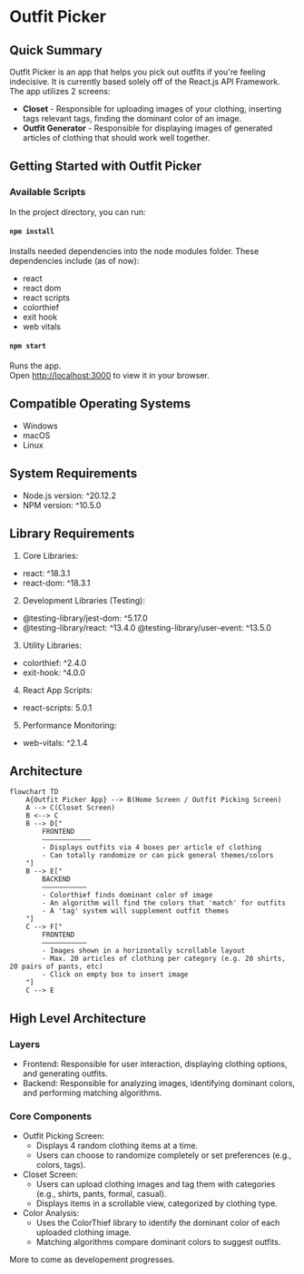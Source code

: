 # Outfit Picker

## Quick Summary

Outfit Picker is an app that helps you pick out outfits if you're feeling indecisive. It is currently based solely off of the React.js API Framework. The app utilizes 2 screens:
- **Closet** - Responsible for uploading images of your clothing, inserting tags relevant tags, finding the dominant color of an image.
- **Outfit Generator** - Responsible for displaying images of generated articles of clothing that should work well together.

## Getting Started with Outfit Picker

### Available Scripts

In the project directory, you can run:

#### `npm install`

Installs needed dependencies into the node modules folder.
These dependencies include (as of now):
- react
- react dom
- react scripts
- colorthief
- exit hook
- web vitals

#### `npm start`

Runs the app.\
Open [http://localhost:3000](http://localhost:3000) to view it in your browser.

## Compatible Operating Systems

- Windows
- macOS
- Linux

## System Requirements

- Node.js version: ^20.12.2
- NPM version: ^10.5.0

## Library Requirements

1. Core Libraries:

- react: ^18.3.1
- react-dom: ^18.3.1

2. Development Libraries (Testing):

- @testing-library/jest-dom: ^5.17.0
- @testing-library/react: ^13.4.0
 @testing-library/user-event: ^13.5.0

3. Utility Libraries:

- colorthief: ^2.4.0
- exit-hook: ^4.0.0

4. React App Scripts:

- react-scripts: 5.0.1

5. Performance Monitoring:

- web-vitals: ^2.1.4

## Architecture
```mermaid
flowchart TD
	A{Outfit Picker App} --> B(Home Screen / Outfit Picking Screen)
	A --> C(Closet Screen)
	B <--> C
	B --> D["
		FRONTEND
		––––––––––––
		- Displays outfits via 4 boxes per article of clothing
		- Can totally randomize or can pick general themes/colors
	"]
	B --> E["
		BACKEND
		–––––––––––
		- Colorthief finds dominant color of image
		- An algorithm will find the colors that 'match' for outfits
		- A 'tag' system will supplement outfit themes
	"]
	C --> F["
		FRONTEND
		–––––––––––
		- Images shown in a horizontally scrollable layout
		- Max. 20 articles of clothing per category (e.g. 20 shirts, 20 pairs of pants, etc)
		- Click on empty box to insert image
	"]
	C --> E
```

## High Level Architecture

### Layers

- Frontend: Responsible for user interaction, displaying clothing options, and generating outfits.
- Backend: Responsible for analyzing images, identifying dominant colors, and performing matching algorithms.

### Core Components

- Outfit Picking Screen:
  	- Displays 4 random clothing items at a time.
  	- Users can choose to randomize completely or set preferences (e.g., colors, tags).
- Closet Screen:
	- Users can upload clothing images and tag them with categories (e.g., shirts, pants, formal, casual).
 	- Displays items in a scrollable view, categorized by clothing type.
- Color Analysis:
	- Uses the ColorThief library to identify the dominant color of each uploaded clothing image.
	- Matching algorithms compare dominant colors to suggest outfits.

More to come as developement progresses.
